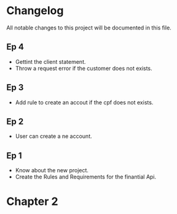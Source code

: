 # Changelog

All notable changes to this project will be documented in this file.


## Ep 4

- Gettint the client statement.
- Throw a request error if the customer does not exists.

## Ep 3

- Add rule to create an accout if the cpf does not exists.

## Ep 2

- User can create a ne account.

## Ep 1

- Know about the new project.
- Create the Rules and Requirements for the finantial Api.

# Chapter 2